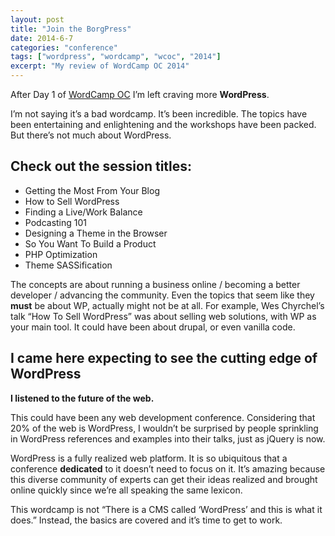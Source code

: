 ```yaml
---
layout: post
title: "Join the BorgPress"
date: 2014-6-7
categories: "conference"
tags: ["wordpress", "wordcamp", "wcoc", "2014"]
excerpt: "My review of WordCamp OC 2014"
---
```


After Day 1 of [WordCamp OC](http://2014.oc.wordcamp.org/) I’m left craving more **WordPress**. 

I’m not saying it’s a bad wordcamp. It’s been incredible. The topics have been entertaining and enlightening and the workshops have been packed. But there’s not much about WordPress.

## Check out the session titles:
- Getting the Most From Your Blog
- How to Sell WordPress
- Finding a Live/Work Balance
- Podcasting 101
- Designing a Theme in the Browser
- So You Want To Build a Product
- PHP Optimization
- Theme SASSification

The concepts are about running a business online / becoming a better developer / advancing the community. Even the topics that seem like they **must** be about WP, actually might not be at all. For example, Wes Chyrchel’s talk “How To Sell WordPress” was about selling web solutions, with WP as your main tool. It could have been about drupal, or even vanilla code.

## I came here expecting to see the cutting edge of WordPress

**I listened to the future of the web.**

This could have been any web development conference. Considering that 20% of the web is WordPress, I wouldn’t be surprised by people sprinkling in WordPress references and examples into their talks, just as jQuery is now. 

WordPress is a fully realized web platform. It is so ubiquitous that a conference **dedicated** to it doesn’t need to focus on it. It’s amazing because this diverse community of experts can get their ideas realized and brought online quickly since we’re all speaking the same lexicon.

This wordcamp is not “There is a CMS called ‘WordPress’ and this is what it does.” Instead, the basics are covered and it’s time to get to work.
